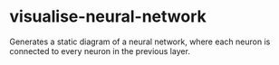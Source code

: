 # visualise-neural-network
Generates a static diagram of a neural network, where each neuron is connected to every neuron in the previous layer.
